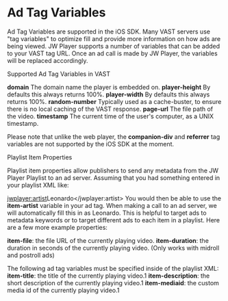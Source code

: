 # Ad Tag Variables

Ad Tag Variables are supported in the iOS SDK. Many VAST servers use "tag variables" to optimize fill and provide more information on how ads are being viewed. JW Player supports a number of variables that can be added to your VAST tag URL. Once an ad call is made by JW Player, the variables will be replaced accordingly.


Supported Ad Tag Variables in VAST

__domain__
The domain name the player is embedded on.
__player-height__
By defaults this always returns 100%.
__player-width__
By defaults this always returns 100%.
__random-number__
Typically used as a cache-buster, to ensure there is no local caching of the VAST response.
__page-url__
The file path of the video.
__timestamp__
The current time of the user's computer, as a UNIX timestamp.

Please note that unlike the web player, the __companion-div__ and __referrer__ tag variables are not supported by the iOS SDK at the moment.

Playlist Item Properties

Playlist item properties allow publishers to send any metadata from the JW Player Playlist to an ad server. Assuming that you had something entered in your playlist XML like:

<jwplayer:artist>Leonardo</jwplayer:artist>
You would then be able to use the __item-artist__ variable in your ad tag. When making a call to an ad server, we will automatically fill this in as Leonardo. This is helpful to target ads to metadata keywords or to target different ads to each item in a playlist. Here are a few more example properties:

__item-file__: the file URL of the currently playing video.
__item-duration__: the duration in seconds of the currently playing video. (Only works with midroll and postroll ads)

The following ad tag variables must be specified inside of the playlist XML:
__item-title__: the title of the currently playing video.1
__item-description__: the short description of the currently playing video.1
__item-mediaid__: the custom media id of the currently playing video.1



